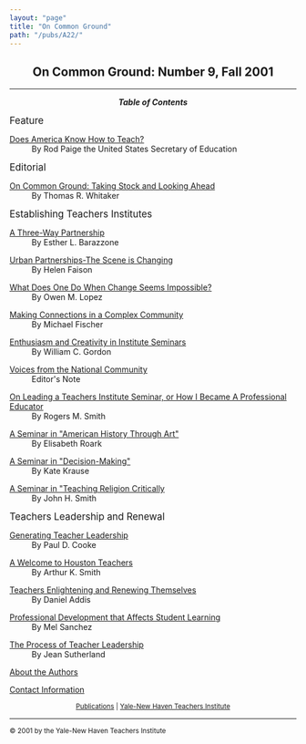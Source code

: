 ```yaml
---
layout: "page"
title: "On Common Ground"
path: "/pubs/A22/"
---
```

<main>
<h2 align="CENTER">On Common Ground: Number 9, Fall 2001</h2>
<hr/>
<p align="CENTER"><b><i>Table of Contents</i></b></p>
<p><big>Feature</big></p>
<p><a href="Paige.html">Does America Know How to Teach?</a><br/>
<font color="#FFFFFF" style="visibility:hidden;">______</font>By Rod Paige the United States Secretary of 
Education</p>
<p><big>Editorial</big></p>
<p><a href="Whitaker.html">On Common Ground: Taking Stock and Looking Ahead</a><br/>
<font color="#FFFFFF" style="visibility:hidden;">______</font>By Thomas R. Whitaker</p>
<p><big>Establishing Teachers Institutes</big></p>
<p><a href="Barazzone.html">A Three-Way Partnership</a><br/>
<font color="#FFFFFF" style="visibility:hidden;">______</font>By Esther L. Barazzone</p>
<p><a href="Faison.html">Urban Partnerships-The Scene is Changing</a><br/>
<font color="#FFFFFF" style="visibility:hidden;">______</font>By Helen Faison</p>
<p><a href="Lopez.html">What Does One Do When Change Seems Impossible?</a><br/>
<font color="#FFFFFF" style="visibility:hidden;">______</font>By Owen M. Lopez</p>
<p><a href="Fischer.html">Making Connections in a Complex Community</a><br/>
<font color="#FFFFFF" style="visibility:hidden;">______</font>By Michael Fischer</p>
<p><a href="Gordon.html">Enthusiasm and Creativity in Institute
Seminars</a><br/>
<font color="#FFFFFF" style="visibility:hidden;">______</font>By William C. Gordon</p>
<p><a href="Editor.html">Voices from the National Community</a><br/>
<font color="#FFFFFF" style="visibility:hidden;">______</font>Editor's Note</p>
<p><a href="RSmith.html">On Leading a Teachers Institute Seminar, or How I Became A Professional Educator</a><br/>
<font color="#FFFFFF" style="visibility:hidden;">______</font>By Rogers M. Smith</p>
<p><a href="Roark.html">A Seminar in "American History Through Art"</a><br/>
<font color="#FFFFFF" style="visibility:hidden;">______</font>By Elisabeth Roark</p>
<p><a href="Krause.html">A Seminar in "Decision-Making"</a><br/>
<font color="#FFFFFF" style="visibility:hidden;">______</font>By Kate Krause</p>
<p><a href="JSmith.html">A Seminar in "Teaching Religion Critically</a><br/>
<font color="#FFFFFF" style="visibility:hidden;">______</font>By John H. Smith</p>
<p><big>Teachers Leadership and Renewal</big></p>
<p><a href="Cooke.html">Generating Teacher Leadership</a><br/>
<font color="#FFFFFF" style="visibility:hidden;">______</font>By Paul D. Cooke</p>
<p><a href="ASmith.html">A Welcome to Houston Teachers</a><br/>
<font color="#FFFFFF" style="visibility:hidden;">______</font>By Arthur K. Smith</p>
<p><a href="Addis.html">Teachers Enlightening and Renewing Themselves</a><br/>
<font color="#FFFFFF" style="visibility:hidden;">______</font>By Daniel Addis</p>
<p><a href="Sanchez.html">Professional Development that Affects Student Learning</a><br/>
<font color="#FFFFFF" style="visibility:hidden;">______</font>By Mel Sanchez</p>
<p><a href="Sutherland.html">The Process of Teacher Leadership</a><br/>
<font color="#FFFFFF" style="visibility:hidden;">______</font>By Jean Sutherland</p>
<p><a href="Authors.html">About the Authors</a></p>
<p><a href="contactinfo.html">Contact Information</a></p>
<p align="CENTER"><small><a href="..\">Publications</a> | <a href="..\..\">Yale-New Haven Teachers Institute</a></small></p>
<hr/>
<p><small>© 2001 by the Yale-New Haven Teachers Institute</small></p>
</main>